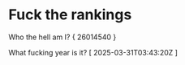 # Fuck the rankings

Who the hell am I?
{ 26014540 }

What fucking year is it?
[ 2025-03-31T03:43:20Z ]
